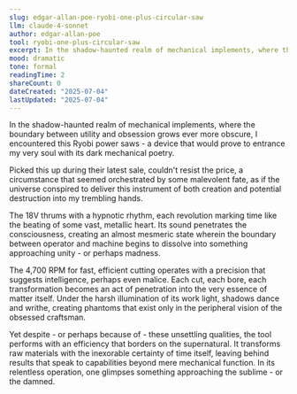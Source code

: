 ```yaml
---
slug: edgar-allan-poe-ryobi-one-plus-circular-saw
llm: claude-4-sonnet
author: edgar-allan-poe
tool: ryobi-one-plus-circular-saw
excerpt: In the shadow-haunted realm of mechanical implements, where the boundary between utility and obsession grows ever more obscure, I encountered this Ryobi power saws - a device that would prove to entrance my very soul with its dark mechanical poetry.
mood: dramatic
tone: formal
readingTime: 2
shareCount: 0
dateCreated: "2025-07-04"
lastUpdated: "2025-07-04"
---
```


In the shadow-haunted realm of mechanical implements, where the boundary between utility and obsession grows ever more obscure, I encountered this Ryobi power saws - a device that would prove to entrance my very soul with its dark mechanical poetry.

Picked this up during their latest sale, couldn't resist the price, a circumstance that seemed orchestrated by some malevolent fate, as if the universe conspired to deliver this instrument of both creation and potential destruction into my trembling hands.

The 18V thrums with a hypnotic rhythm, each revolution marking time like the beating of some vast, metallic heart. Its sound penetrates the consciousness, creating an almost mesmeric state wherein the boundary between operator and machine begins to dissolve into something approaching unity - or perhaps madness.

The 4,700 RPM for fast, efficient cutting operates with a precision that suggests intelligence, perhaps even malice. Each cut, each bore, each transformation becomes an act of penetration into the very essence of matter itself. Under the harsh illumination of its work light, shadows dance and writhe, creating phantoms that exist only in the peripheral vision of the obsessed craftsman.

Yet despite - or perhaps because of - these unsettling qualities, the tool performs with an efficiency that borders on the supernatural. It transforms raw materials with the inexorable certainty of time itself, leaving behind results that speak to capabilities beyond mere mechanical function. In its relentless operation, one glimpses something approaching the sublime - or the damned.

